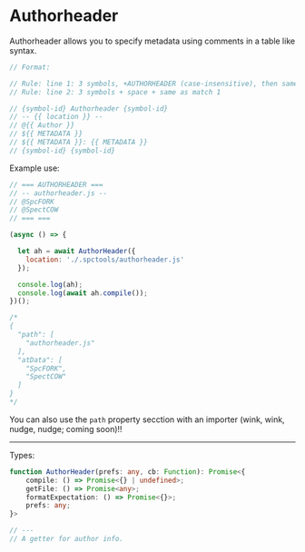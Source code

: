 # Authorheader

Authorheader allows you to specify metadata using comments in a table like syntax.
```js
// Format:

// Rule: line 1: 3 symbols, +AUTHORHEADER (case-insensitive), then same as match 1
// Rule: line 2: 3 symbols + space + same as match 1

// {symbol-id} Authorheader {symbol-id}
// -- {{ location }} --
// @{{ Author }}
// ${{ METADATA }}
// ${{ METADATA }}: {{ METADATA }}
// {symbol-id} {symbol-id}
```

Example use:
```js
// === AUTHORHEADER ===
// -- authorheader.js --
// @SpcFORK
// @SpectCOW
// === ===

(async () => {

  let ah = await AuthorHeader({
    location: './.spctools/authorheader.js'
  });

  console.log(ah);
  console.log(await ah.compile());
})();

/*
{
  "path": [
    "authorheader.js"
  ],
  "atData": [
    "SpcFORK",
    "SpectCOW"
  ]
}
*/
```

You can also use the `path` property secction with an importer (wink, wink, nudge, nudge; coming soon)!!

---

Types:
```ts
function AuthorHeader(prefs: any, cb: Function): Promise<{
    compile: () => Promise<{} | undefined>;
    getFile: () => Promise<any>;
    formatExpectation: () => Promise<{}>;
    prefs: any;
}>

// ---
// A getter for author info.
```
